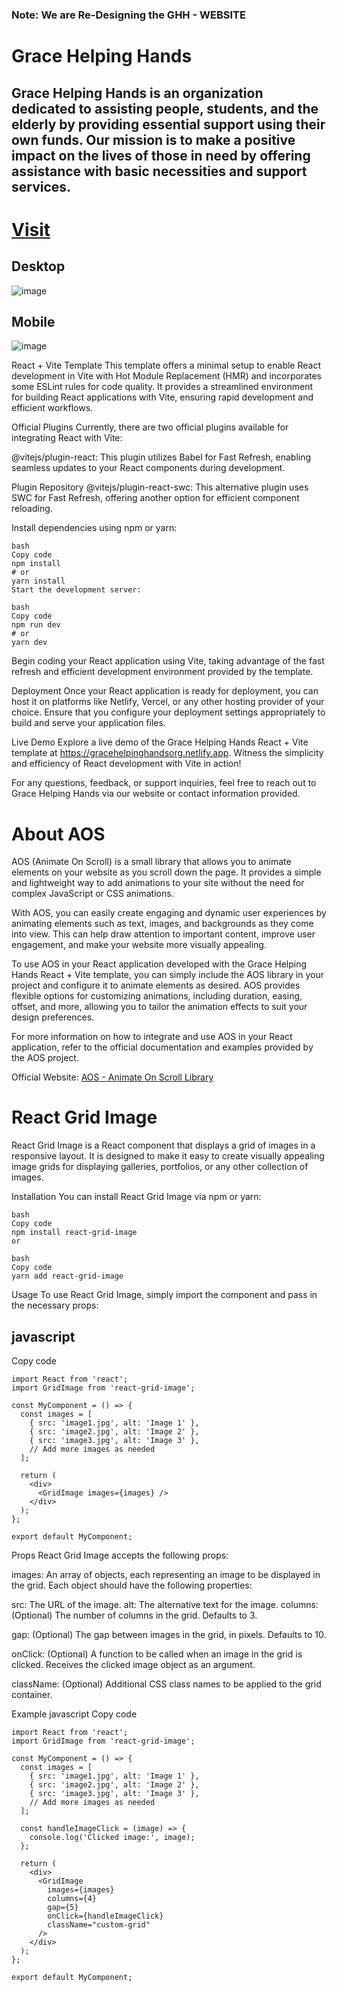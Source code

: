 ### Note: We are Re-Designing the GHH - WEBSITE
# Grace Helping Hands
## Grace Helping Hands is an organization dedicated to assisting people, students, and the elderly by providing essential support using their own funds. Our mission is to make a positive impact on the lives of those in need by offering assistance with basic necessities and support services.
# [Visit](https://gracehelpinghandsorg.netlify.app)
## Desktop
![image](https://github.com/user-attachments/assets/be15c184-80ac-48ad-b343-e6eaf4316af8)
## Mobile
![image](https://github.com/user-attachments/assets/e692160b-895b-4fcb-850f-4721c49a087c)

React + Vite Template
This template offers a minimal setup to enable React development in Vite with Hot Module Replacement (HMR) and incorporates some ESLint rules for code quality. It provides a streamlined environment for building React applications with Vite, ensuring rapid development and efficient workflows.

Official Plugins
Currently, there are two official plugins available for integrating React with Vite:

@vitejs/plugin-react: This plugin utilizes Babel for Fast Refresh, enabling seamless updates to your React components during development.

Plugin Repository
@vitejs/plugin-react-swc: This alternative plugin uses SWC for Fast Refresh, offering another option for efficient component reloading.

Install dependencies using npm or yarn:
```
bash
Copy code
npm install
# or
yarn install
Start the development server:

bash
Copy code
npm run dev
# or
yarn dev
```
Begin coding your React application using Vite, taking advantage of the fast refresh and efficient development environment provided by the template.

Deployment
Once your React application is ready for deployment, you can host it on platforms like Netlify, Vercel, or any other hosting provider of your choice. Ensure that you configure your deployment settings appropriately to build and serve your application files.

Live Demo
Explore a live demo of the Grace Helping Hands React + Vite template at https://gracehelpinghandsorg.netlify.app. Witness the simplicity and efficiency of React development with Vite in action!

For any questions, feedback, or support inquiries, feel free to reach out to Grace Helping Hands via our website or contact information provided.

# About AOS

AOS (Animate On Scroll) is a small library that allows you to animate elements on your website as you scroll down the page. It provides a simple and lightweight way to add animations to your site without the need for complex JavaScript or CSS animations.

With AOS, you can easily create engaging and dynamic user experiences by animating elements such as text, images, and backgrounds as they come into view. This can help draw attention to important content, improve user engagement, and make your website more visually appealing.

To use AOS in your React application developed with the Grace Helping Hands React + Vite template, you can simply include the AOS library in your project and configure it to animate elements as desired. AOS provides flexible options for customizing animations, including duration, easing, offset, and more, allowing you to tailor the animation effects to suit your design preferences.

For more information on how to integrate and use AOS in your React application, refer to the official documentation and examples provided by the AOS project.

Official Website: [AOS - Animate On Scroll Library](https://michalsnik.github.io/aos/)

# React Grid Image
React Grid Image is a React component that displays a grid of images in a responsive layout. It is designed to make it easy to create visually appealing image grids for displaying galleries, portfolios, or any other collection of images.

Installation
You can install React Grid Image via npm or yarn:
```
bash
Copy code
npm install react-grid-image
or

bash
Copy code
yarn add react-grid-image
```
Usage
To use React Grid Image, simply import the component and pass in the necessary props:

## javascript
Copy code
```
import React from 'react';
import GridImage from 'react-grid-image';

const MyComponent = () => {
  const images = [
    { src: 'image1.jpg', alt: 'Image 1' },
    { src: 'image2.jpg', alt: 'Image 2' },
    { src: 'image3.jpg', alt: 'Image 3' },
    // Add more images as needed
  ];

  return (
    <div>
      <GridImage images={images} />
    </div>
  );
};

export default MyComponent;
```
Props
React Grid Image accepts the following props:

images: An array of objects, each representing an image to be displayed in the grid. Each object should have the following properties:

src: The URL of the image.
alt: The alternative text for the image.
columns: (Optional) The number of columns in the grid. Defaults to 3.

gap: (Optional) The gap between images in the grid, in pixels. Defaults to 10.

onClick: (Optional) A function to be called when an image in the grid is clicked. Receives the clicked image object as an argument.

className: (Optional) Additional CSS class names to be applied to the grid container.

Example
javascript
Copy code
```
import React from 'react';
import GridImage from 'react-grid-image';

const MyComponent = () => {
  const images = [
    { src: 'image1.jpg', alt: 'Image 1' },
    { src: 'image2.jpg', alt: 'Image 2' },
    { src: 'image3.jpg', alt: 'Image 3' },
    // Add more images as needed
  ];

  const handleImageClick = (image) => {
    console.log('Clicked image:', image);
  };

  return (
    <div>
      <GridImage
        images={images}
        columns={4}
        gap={5}
        onClick={handleImageClick}
        className="custom-grid"
      />
    </div>
  );
};

export default MyComponent;
```
